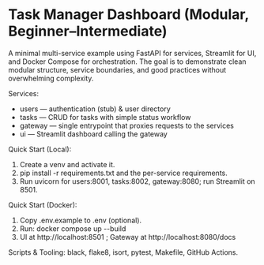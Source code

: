 # Task Manager Dashboard (Modular, Beginner–Intermediate)

A minimal multi-service example using FastAPI for services, Streamlit for UI, and Docker Compose for orchestration.
The goal is to demonstrate clean modular structure, service boundaries, and good practices without overwhelming complexity.

Services:
- users — authentication (stub) & user directory
- tasks — CRUD for tasks with simple status workflow
- gateway — single entrypoint that proxies requests to the services
- ui — Streamlit dashboard calling the gateway

Quick Start (Local):
1) Create a venv and activate it.
2) pip install -r requirements.txt and the per-service requirements.
3) Run uvicorn for users:8001, tasks:8002, gateway:8080; run Streamlit on 8501.

Quick Start (Docker):
1) Copy .env.example to .env (optional).
2) Run: docker compose up --build
3) UI at http://localhost:8501 ; Gateway at http://localhost:8080/docs

Scripts & Tooling: black, flake8, isort, pytest, Makefile, GitHub Actions.
